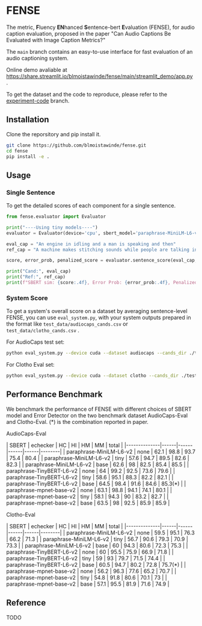 # FENSE

The metric, **F**luency **EN**hanced **S**entence-bert **E**valuation (FENSE), for audio caption evaluation, proposed in the paper "Can Audio Captions Be Evaluated with Image Caption Metrics?"

The `main` branch contains an easy-to-use interface for fast evaluation of an audio captioning system.

Online demo avaliable at https://share.streamlit.io/blmoistawinde/fense/main/streamlit_demo/app.py .

To get the dataset and the code to reproduce, please refer to the [experiment-code](https://github.com/blmoistawinde/fense/tree/experiment-code) branch.

## Installation

Clone the reporsitory and pip install it.

```bash
git clone https://github.com/blmoistawinde/fense.git
cd fense
pip install -e .
```

## Usage

### Single Sentence
To get the detailed scores of each component for a single sentence.

```python
from fense.evaluator import Evaluator

print("----Using tiny models----")
evaluator = Evaluator(device='cpu', sbert_model='paraphrase-MiniLM-L6-v2', echecker_model='echecker_clotho_audiocaps_tiny')

eval_cap = "An engine in idling and a man is speaking and then"
ref_cap = "A machine makes stitching sounds while people are talking in the background"

score, error_prob, penalized_score = evaluator.sentence_score(eval_cap, [ref_cap], return_error_prob=True)

print("Cand:", eval_cap)
print("Ref:", ref_cap)
print(f"SBERT sim: {score:.4f}, Error Prob: {error_prob:.4f}, Penalized score: {penalized_score:.4f}")
```

### System Score

To get a system's overall score on a dataset by averaging sentence-level FENSE, you can use `eval_system.py`, with your system outputs prepared in the format like `test_data/audiocaps_cands.csv` or `test_data/clotho_cands.csv` .

For AudioCaps test set:

```bash
python eval_system.py --device cuda --dataset audiocaps --cands_dir ./test_data/audiocaps_cands.csv
```

For Clotho Eval set:

```bash
python eval_system.py --device cuda --dataset clotho --cands_dir ./test_data/clotho_cands.csv
```

## Performance Benchmark

We benchmark the performance of FENSE with different choices of SBERT model and Error Detector on the two benchmark dataset AudioCaps-Eval and Clotho-Eval. (*) is the combination reported in paper.

AudioCaps-Eval

| SBERT | echecker | HC   | HI   | HM   | MM   | total  |
|--------------|------|------|------|------|--------|
| paraphrase-MiniLM-L6-v2 |  none     | 62.1 | 98.8 | 93.7 | 75.4 | 80.4   |
| paraphrase-MiniLM-L6-v2 | tiny  | 57.6 | 94.7 | 89.5 | 82.6 | 82.3   |
| paraphrase-MiniLM-L6-v2 | base  | 62.6 | 98   | 82.5 | 85.4 | 85.5   |
| paraphrase-TinyBERT-L6-v2 | none    | 64   | 99.2 | 92.5 | 73.6 | 79.6   |
| paraphrase-TinyBERT-L6-v2 | tiny  | 58.6 | 95.1 | 88.3 | 82.2 | 82.1   |
| paraphrase-TinyBERT-L6-v2 | base  | 64.5 | 98.4 | 91.6 | 84.6 | 85.3(*)  |
| paraphrase-mpnet-base-v2  | none  | 63.1 | 98.8 | 94.1 | 74.1 | 80.1   |
| paraphrase-mpnet-base-v2 | tiny  | 58.1 | 94.3 | 90   | 83.2 | 82.7   |
| paraphrase-mpnet-base-v2 | base  | 63.5 | 98   | 92.5 | 85.9 | 85.9   |

Clotho-Eval

| SBERT | echecker | HC   | HI   | HM   | MM   | total  |
|--------------|------|------|------|------|--------|
| paraphrase-MiniLM-L6-v2 | none    | 59.5 | 95.1 | 76.3 | 66.2 | 71.3   |
| paraphrase-MiniLM-L6-v2 | tiny  | 56.7 | 90.6 | 79.3 | 70.9 | 73.3   |
| paraphrase-MiniLM-L6-v2 | base  | 60   | 94.3 | 80.6 | 72.3 | 75.3   |
| paraphrase-TinyBERT-L6-v2 | none  | 60   | 95.5 | 75.9 | 66.9 | 71.8   |
| paraphrase-TinyBERT-L6-v2 | tiny  | 59   | 93   | 79.7 | 71.5 | 74.4   |
| paraphrase-TinyBERT-L6-v2 | base  | 60.5 | 94.7 | 80.2 | 72.8 | 75.7(*)   |
| paraphrase-mpnet-base-v2  | none  | 56.2 | 96.3 | 77.6 | 65.2 | 70.7   |
| paraphrase-mpnet-base-v2 | tiny  | 54.8 | 91.8 | 80.6 | 70.1 | 73     |
| paraphrase-mpnet-base-v2 | base  | 57.1 | 95.5 | 81.9 | 71.6 | 74.9   |

## Reference

TODO
